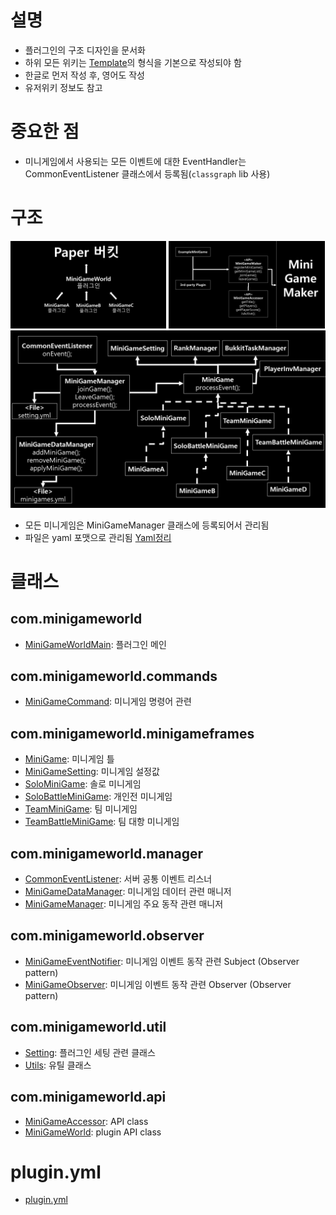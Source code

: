 # 설명
- 플러그인의 구조 디자인을 문서화
- 하위 모든 위키는 [Template]의 형식을 기본으로 작성되야 함
- 한글로 먼저 작성 후, 영어도 작성
- 유저위키 정보도 참고



# 중요한 점
- 미니게임에서 사용되는 모든 이벤트에 대한 EventHandler는 CommonEventListener 클래스에서 등록됨(`classgraph` lib 사용)



# 구조
<img src="MiniGameWorldDesign.png" width="49.5%"></img>
<img src="api-design.png" width="49.5%"></img>
![MiniGameWorld_plugin_design](MiniGameWorld_plugin_design.png)
- 모든 미니게임은 MiniGameManager 클래스에 등록되어서 관리됨
- 파일은 yaml 포맷으로 관리됨 [Yaml정리](https://github.com/worldbiomusic/Blog/blob/main/Minecraft/plugin/making/YAML.md)



# 클래스
## com.minigameworld
- [MiniGameWorldMain](MiniGameWorldMain.md): 플러그인 메인

## com.minigameworld.commands
- [MiniGameCommand](MiniGameCommand.md): 미니게임 명령어 관련

## com.minigameworld.minigameframes
- [MiniGame](MiniGame.md): 미니게임 틀
- [MiniGameSetting](MiniGameSetting.md): 미니게임 설정값
- [SoloMiniGame](SoloMiniGame.md): 솔로 미니게임
- [SoloBattleMiniGame](SoloBattleMiniGame.md): 개인전 미니게임
- [TeamMiniGame](TeamMiniGame.md): 팀 미니게임
- [TeamBattleMiniGame](TeamBattleMiniGame.md): 팀 대항 미니게임

## com.minigameworld.manager
- [CommonEventListener](CommonEventListener.md): 서버 공통 이벤트 리스너
- [MiniGameDataManager](MiniGameDataManager.md): 미니게임 데이터 관련 매니저
- [MiniGameManager](MiniGameManager.md): 미니게임 주요 동작 관련 매니저

## com.minigameworld.observer
- [MiniGameEventNotifier](MiniGameEventNotifier.md): 미니게임 이벤트 동작 관련 Subject (Observer pattern)
- [MiniGameObserver](MiniGameObserver.md): 미니게임 이벤트 동작 관련 Observer (Observer pattern)

## com.minigameworld.util
- [Setting](Setting.md): 플러그인 세팅 관련 클래스
- [Utils](Utils.md): 유틸 클래스

## com.minigameworld.api
- [MiniGameAccessor](MiniGameAccessor.md): API class
- [MiniGameWorld](MiniGameWorld.md): plugin API class

# plugin.yml
- [plugin.yml](plugin.yml.md)










[Template]: template.md
